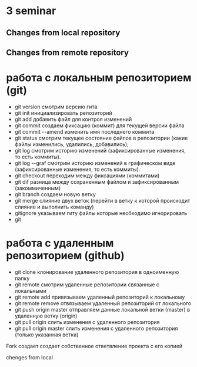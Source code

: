 # 3 seminar

## Changes from local repository

## Changes from remote repository


# работа с локальным репозиторием (git)

* git version смотрим версию гита
* git init инициализировать репозиторий
* git add  добавить файл для контроя изменений
* git commit создаем фиксацию (коммит) для текущей версии файла
* git commit --amend изменить имя последнего коммита
* git status смотрим текущее состояние файлов в репозитории (какие файлы изменились, удалились, добавились);
* git log смотрим историю изменений (зафиксированные изменения, то есть коммиты).
* git log --graf смотрим историю изменений в графическом виде (зафиксированные изменения, то есть коммиты).
* git checkout переходим между фиксациями (коммитами) 
* git dif разница между сохраненным файлом и зафиксированным (закоммиченным)
* git branch создаем новую ветку
* git merge слияние двух веток (перейти в ветку к которой происходит слияние и выполнить команду)
* gitignore указываем гиту файлы которые необходимо игнорировать
* git 

# работа с удаленным репозиторием (github)

* git clone клонирование удаленного репозитория в одноименную папку
* git remote смотрим удаленные репозитории связанные с локальными
* git remote add привязываем удаленный репозиторий к локальному
* git remote remove отвязываем удаленный репозиторий от локального
* git push origin master отправляем данные локальной ветки (master) в удаленную ветку (origin)
* git pull origin слить изменения с удаленного репозитория 
* git pull origin master слить изменения с удаленного репозитория (только указанная ветка)

Fork создает создает собственное ответвление проекта с его копией

chenges from local

